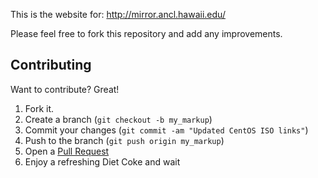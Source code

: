 This is the website for: http://mirror.ancl.hawaii.edu/

Please feel free to fork this repository and add any improvements.

Contributing
------------

Want to contribute? Great!

1. Fork it.
2. Create a branch (`git checkout -b my_markup`)
3. Commit your changes (`git commit -am "Updated CentOS ISO links"`)
4. Push to the branch (`git push origin my_markup`)
5. Open a [Pull Request][1]
6. Enjoy a refreshing Diet Coke and wait

[1]: http://github.com/github/markup/pulls

